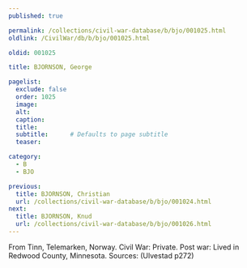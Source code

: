 ```yaml
---
published: true

permalink: /collections/civil-war-database/b/bjo/001025.html
oldlink: /CivilWar/db/b/bjo/001025.html

oldid: 001025

title: BJORNSON, George

pagelist:
  exclude: false
  order: 1025
  image: 
  alt:
  caption:
  title:
  subtitle:      # Defaults to page subtitle
  teaser:

category: 
  - B 
  - BJO

previous:
  title: BJORNSON, Christian
  url: /collections/civil-war-database/b/bjo/001024.html  
next:
  title: BJORNSON, Knud
  url: /collections/civil-war-database/b/bjo/001026.html   
---
```

From Tinn, Telemarken, Norway. Civil War: Private. Post war: Lived in Redwood County, Minnesota. Sources: (Ulvestad p272)